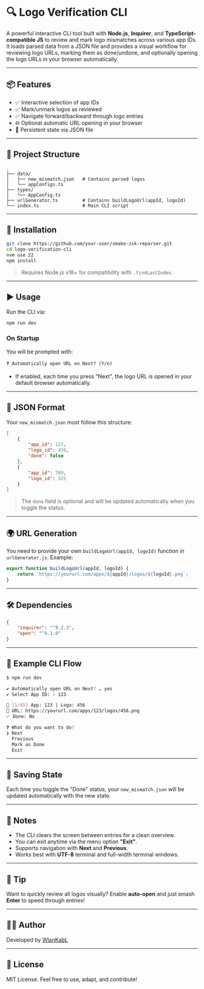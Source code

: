 # 🔍 Logo Verification CLI

A powerful interactive CLI tool built with **Node.js**, **Inquirer**, and **TypeScript-compatible JS** to review and mark logo mismatches across various app IDs. It loads parsed data from a JSON file and provides a visual workflow for reviewing logo URLs, marking them as done/undone, and optionally opening the logo URLs in your browser automatically.

---

## 📦 Features

-   ✅ Interactive selection of app IDs
-   ✅ Mark/unmark logos as reviewed
-   ✅ Navigate forward/backward through logo entries
-   🌐 Optional automatic URL opening in your browser
-   💾 Persistent state via JSON file

---

## 📁 Project Structure

```
.
├── data/
│   ├── new_mismatch.json   # Contains parsed logos
│   └── appConfigs.ts
├── types/
│   └── AppConfig.ts
├── urlGenerator.ts         # Contains buildLogoUrl(appId, logoId)
└── index.ts                # Main CLI script
```

---

## 🔧 Installation

```bash
git clone https://github.com/your-user/smake-zsk-reparser.git
cd logo-verification-cli
nvm use 22
npm install
```

> Requires Node.js v18+ for compatibility with `.findLastIndex`.

---

## ▶️ Usage

Run the CLI via:

```bash
npm run dev
```

### On Startup

You will be prompted with:

```
❓ Automatically open URL on Next? (Y/n)
```

-   If enabled, each time you press "Next", the logo URL is opened in your default browser automatically.

---

## 📄 JSON Format

Your `new_mismatch.json` must follow this structure:

```json
[
    {
        "app_id": 123,
        "logo_id": 456,
        "done": false
    },
    {
        "app_id": 789,
        "logo_id": 321
    }
]
```

> The `done` field is optional and will be updated automatically when you toggle the status.

---

## 🌍 URL Generation

You need to provide your own `buildLogoUrl(appId, logoId)` function in `urlGenerator.js`. Example:

```js
export function buildLogoUrl(appId, logoId) {
    return `https://yoururl.com/apps/${appId}/logos/${logoId}.png`;
}
```

---

## 🛠 Dependencies

```json
{
    "inquirer": "^9.2.3",
    "open": "^9.1.0"
}
```

---

## 🧪 Example CLI Flow

```bash
$ npm run dev

✔ Automatically open URL on Next? … yes
✔ Select App ID: › 123

🧵 [1/45] App: 123 | Logo: 456
🔗 URL: https://yoururl.com/apps/123/logos/456.png
✅ Done: No

❓ What do you want to do?
❯ Next
  Previous
  Mark as Done
  Exit
```

---

## 💾 Saving State

Each time you toggle the "Done" status, your `new_mismatch.json` will be updated automatically with the new state.

---

## 📌 Notes

-   The CLI clears the screen between entries for a clean overview.
-   You can exit anytime via the menu option **"Exit"**.
-   Supports navigation with **Next** and **Previous**.
-   Works best with **UTF-8** terminal and full-width terminal windows.

---

## 🧠 Tip

Want to quickly review all logos visually? Enable **auto-open** and just smash **Enter** to speed through entries!

---

## 🧑‍💻 Author

Developed by [WlanKabL](https://github.com/WlanKabL)

---

## 📝 License

MIT License. Feel free to use, adapt, and contribute!
